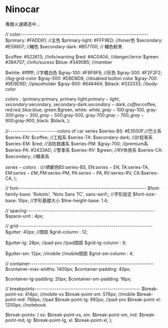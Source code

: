 # Ninocar
專題火速建造中...


// color---------------------------------------------------------------
$primary: #FADD61;  //主色
$primary-light: #FFF9ED; //hover色
$secondary: #E59807;  //輔色
$secondary-dark: #B57700; // 輔色較黑

$coffee: #522613; //info/warning
$red: #AC0404; //danger//error
$green: #38A707; //info/sucess
$blue: #3490B5; //member

$white: #ffffff;        //字體白色
$gray-100: #F8F8F8;     //灰色
$gray-300: #F2F2F2; //bg-grid-color
$gray-500: #D8D8D8; //disabled button color
$gray-700: #9D9D9D; //placeholder
$gray-900: #646464;
$black: #333333; //body-color


$colors: (
  primary:$primary,
  primary-light:$primary-light,
  secondary:$secondary,
  secondary-dark:$secondary-dark,
  coffee:$coffee,
  red:$red,
  blue:$blue,
  green:$green,
  white: $white,
  gray-100:$gray-100,
  gray-300:$gray-300,
  gray-500:$gray-500,
  gray-700:$gray-700,
  gray-900:$gray-900,
  black: $black,
);

//------------------------colors of car series 
$series-BS: #E3500F;//巴士系
$series-EN: $coffee; //工程系
$series-TA: $secondary-dark; //計程車系
$series-EM: $red; //消防救護系
$series-PM: $gray-700; //premium系
$series-PA: #2433AD; //警車系
$series-RV: $green; //RV休旅系
$series-CA: $secondary; //轎車系


$series-colors: (   //標籤色
  BS:$series-BS,
  EN:$series-EN,
  TA:$series-TA, 
  EM:$series-EM,
  PM:$series-PM,
  PA:$series-PA,
  RV:$series-RV,
  CA:$series-CA,
);




// font---------------------------------------------------------------
$font-family-base: 'Roboto', 'Noto Sans TC', sans-serif;;  //字形設定
$font-size-base: 10px;  //字形基礎大小
$line-height-base: 1.4;


// spacing---------------------------------------------------------------
$space-unit : 4px;


// grid------------------------------------------------------------------
$gutter: 40px;  //間距
$grid-column : 12;

$gutter-lg: 28px; //pad-pro //pad間距
$grid-lg-column : 6; 

$gutter-sm: 12px; //mobile  //mobile間距
$grid-sm-column : 4;

// container-------------------------------------------------------------
$container-max-widths: 1400px; 
$container-padding: 40px;

 
$container-lg-padding: 20px;
$container-sm-padding: 16px;
 

// breakpoints----------------------------------------------------
$break-point-xs: 414px;  //mobile-xs
$break-point-sm: 576px;  //mobile
$break-point-md: 768px;  //pad
$break-point-lg: 992px;  //pad-pro
$break-point-xl: 1200px; //notebook


$break-points: (
  xs: $break-point-xs, 
  sm: $break-point-sm, 
  md: $break-point-md, 
  lg: $break-point-lg, 
  xl: $break-point-xl, 
);

